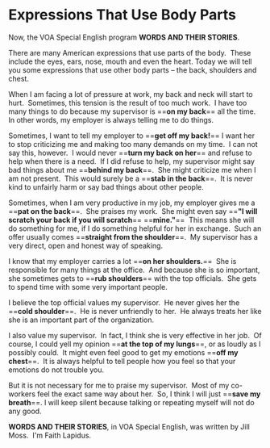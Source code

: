 # Expressions That Use Body Parts

Now, the VOA Special English program **WORDS AND THEIR STORIES**.

There are many American expressions that use parts of the body.  These include the eyes, ears, nose, mouth and even the heart. Today we will tell you some expressions that use other body parts – the back, shoulders and chest.

When I am facing a lot of pressure at work, my back and neck will start to hurt.  Sometimes, this tension is the result of too much work.  I have too many things to do because my supervisor is ==**on my back**== all the time.  In other words, my employer is always telling me to do things.

Sometimes, I want to tell my employer to ==**get off my back!**== I want her to stop criticizing me and making too many demands on my time.  I can not say this, however.  I would never ==**turn my back on her**== and refuse to help when there is a need.  If I did refuse to help, my supervisor might say bad things about me ==**behind my back**==.  She might criticize me when I am not present.  This would surely be a ==**stab in the back**==.  It is never kind to unfairly harm or say bad things about other people.

Sometimes, when I am very productive in my job, my employer gives me a ==**pat on the back**==.  She praises my work.  She might even say ==**"I will scratch your back if you will scratch**== ==**mine."**==  This means she will do something for me, if I do something helpful for her in exchange.  Such an offer usually comes ==**straight from the shoulder**==.  My supervisor has a very direct, open and honest way of speaking.

I know that my employer carries a lot ==**on her shoulders.**==  She is responsible for many things at the office.  And because she is so important, she sometimes gets to ==**rub shoulders**== with the top officials.  She gets to spend time with some very important people.

I believe the top official values my supervisor.  He never gives her the ==**cold shoulder**==.  He is never unfriendly to her.  He always treats her like she is an important part of the organization.

I also value my supervisor.  In fact, I think she is very effective in her job.  Of course, I could yell my opinion ==**at the top of my lungs**==, or as loudly as I possibly could.  It might even feel good to get my emotions ==**off my chest**==.  It is always helpful to tell people how you feel so that your emotions do not trouble you.

But it is not necessary for me to praise my supervisor.  Most of my co-workers feel the exact same way about her.  So, I think I will just ==**save my breath**==. I will keep silent because talking or repeating myself will not do any good.

**WORDS AND THEIR STORIES**, in VOA Special English, was written by Jill Moss.  I'm Faith Lapidus.
